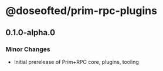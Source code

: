 # @doseofted/prim-rpc-plugins

## 0.1.0-alpha.0

### Minor Changes

- Initial prerelease of Prim+RPC core, plugins, tooling
